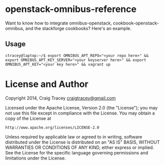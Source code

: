 openstack-omnibus-reference
=========================
Want to know how to integrate omnibus-openstack, cookbook-openstack-omnibus, and the stackforge cookbooks? Here's an example.

Usage
-----
```
ctracey@laptop:~/$ export OMNIBUS_APT_REPO="<your repo here>" && export OMNIBUS_APT_KEY_SERVER="<your keyserver here>" && export OMNIBUS_APT_KEY="<your key here>" && vagrant up
```

License and Author
==================

Copyright 2014, Craig Tracey <craigtracey@gmail.com>

Licensed under the Apache License, Version 2.0 (the "License");
you may not use this file except in compliance with the License.
You may obtain a copy of the License at

    http://www.apache.org/licenses/LICENSE-2.0

Unless required by applicable law or agreed to in writing, software
distributed under the License is distributed on an "AS IS" BASIS,
WITHOUT WARRANTIES OR CONDITIONS OF ANY KIND, either express or implied.
See the License for the specific language governing permissions and
limitations under the License.


